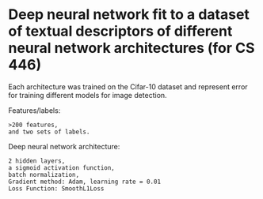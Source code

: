# Deep neural network fit to a dataset of textual descriptors of different neural network architectures (for CS 446)

Each architecture was trained on the Cifar-10 dataset and represent error for training different models for image detection. 

Features/labels: 
    
    >200 features,
    and two sets of labels.

Deep neural network architecture:
    
    2 hidden layers,
    a sigmoid activation function,
    batch normalization,
    Gradient method: Adam, learning rate = 0.01
    Loss Function: SmoothL1Loss

